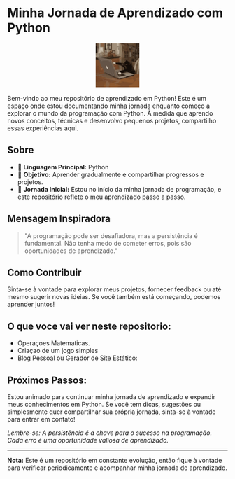 # Minha Jornada de Aprendizado com  Python

  <p align="center">
  <img width="100" src="tenor.gif" alt="cattocode">
</p>


Bem-vindo ao meu repositório de aprendizado em Python! Este é um espaço onde estou documentando minha jornada enquanto começo a explorar o mundo da programação com Python. À medida que aprendo novos conceitos, técnicas e desenvolvo pequenos projetos, compartilho essas experiências aqui.

## Sobre

- 🐍 **Linguagem Principal:** Python 
- 🚀 **Objetivo:** Aprender gradualmente e compartilhar progressos e projetos.
- 🌱 **Jornada Inicial:** Estou no início da minha jornada de programação, e este repositório reflete o meu aprendizado passo a passo.

## Mensagem Inspiradora

> "A programação pode ser desafiadora, mas a persistência é fundamental. Não tenha medo de cometer erros, pois são oportunidades de aprendizado."

## Como Contribuir

Sinta-se à vontade para explorar meus projetos, fornecer feedback ou até mesmo sugerir novas ideias. Se você também está começando, podemos aprender juntos!

## O que voce vai ver neste repositorio:

- Operaçoes Matematicas.                                                                                                                                                            
- Criaçao de um jogo simples 
- Blog Pessoal ou Gerador de Site Estático:


## Próximos Passos:

Estou animado para continuar minha jornada de aprendizado e expandir meus conhecimentos em Python. Se você tem dicas, sugestões ou simplesmente quer compartilhar sua própria jornada, sinta-se à vontade para entrar em contato!

_Lembre-se: A persistência é a chave para o sucesso na programação. Cada erro é uma oportunidade valiosa de aprendizado._

---

**Nota:** Este é um repositório em constante evolução, então fique à vontade para verificar periodicamente e acompanhar minha jornada de aprendizado.

